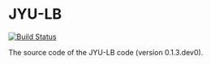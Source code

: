 # JYU-LB

[![Build Status](https://travis-ci.org/simphony/JYU-LB.svg)](https://travis-ci.org/simphony/JYU-LB)

The source code of the JYU-LB code (version 0.1.3.dev0).
